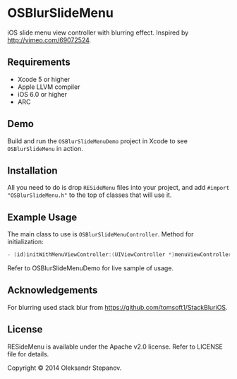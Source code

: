 # OSBlurSlideMenu

iOS slide menu view controller with blurring effect.
Inspired by http://vimeo.com/69072524.


## Requirements

* Xcode 5 or higher
* Apple LLVM compiler
* iOS 6.0 or higher
* ARC


## Demo

Build and run the `OSBlurSlideMenuDemo` project in Xcode to see `OSBlurSlideMenu` in action.


## Installation

All you need to do is drop `RESideMenu` files into your project, and add `#import "OSBlurSlideMenu.h"` to the top of classes that will use it.


## Example Usage

The main class to use is `OSBlurSlideMenuController`.
Method for initialization:

``` objective-c
- (id)initWithMenuViewController:(UIViewController *)menuViewController andContentViewController:(UIViewController *)contentViewController
```
Refer to OSBlurSlideMenuDemo for live sample of usage.


## Acknowledgements
For blurring used stack blur from https://github.com/tomsoft1/StackBluriOS.


## License

RESideMenu is available under the Apache v2.0 license.
Refer to LICENSE file for details.

Copyright © 2014 Oleksandr Stepanov.

